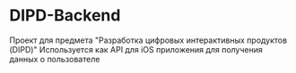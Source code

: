 # DIPD-Backend
Проект для предмета "Разработка цифровых интерактивных продуктов (DIPD)"
Используется как API для iOS приложения для получения данных о пользователе
